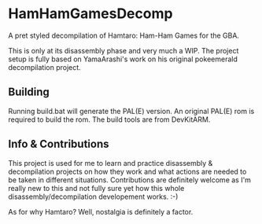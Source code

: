 # HamHamGamesDecomp

A pret styled decompilation of Hamtaro: Ham-Ham Games for the GBA.

This is only at its disassembly phase and very much a WIP. The project setup is fully based on YamaArashi's work on his original pokeemerald decompilation project.


## Building

Running build.bat will generate the PAL(E) version. An original PAL(E) rom is required to build the rom. The build tools are from DevKitARM.


## Info & Contributions

This project is used for me to learn and practice disassembly & decompilation projects on how they work and what actions are needed to be taken in different situations.
Contributions are definitely welcome as I'm really new to this and not fully sure yet how this whole disassembly/decompilation developement works. :-)

As for why Hamtaro? Well, nostalgia is definitely a factor.
